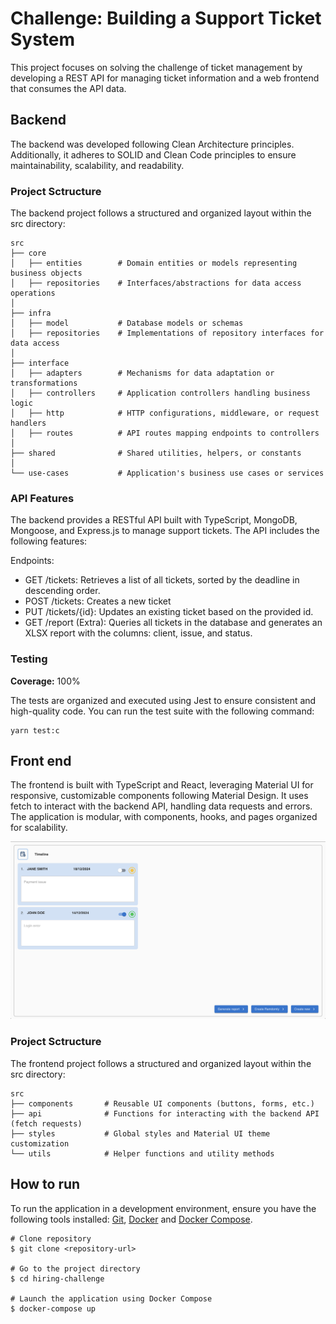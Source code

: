 # Challenge: Building a Support Ticket System
This project focuses on solving the challenge of ticket management by developing a REST API for managing ticket information and a web frontend that consumes the API data.

## Backend
The backend was developed following Clean Architecture principles. Additionally, it adheres to SOLID and Clean Code principles to ensure maintainability, scalability, and readability.

### Project Sctructure
The backend project follows a structured and organized layout within the src directory:

```
src  
├── core  
│   ├── entities        # Domain entities or models representing business objects  
│   ├── repositories    # Interfaces/abstractions for data access operations  
│  
├── infra  
│   ├── model           # Database models or schemas  
│   ├── repositories    # Implementations of repository interfaces for data access  
│  
├── interface  
│   ├── adapters        # Mechanisms for data adaptation or transformations  
│   ├── controllers     # Application controllers handling business logic  
│   ├── http            # HTTP configurations, middleware, or request handlers  
│   ├── routes          # API routes mapping endpoints to controllers  
│  
├── shared              # Shared utilities, helpers, or constants  
│  
└── use-cases           # Application's business use cases or services  
```

### API Features
The backend provides a RESTful API built with TypeScript, MongoDB, Mongoose, and Express.js to manage support tickets. The API includes the following features:

Endpoints:
- GET /tickets: Retrieves a list of all tickets, sorted by the deadline in descending order.
- POST /tickets: Creates a new ticket
- PUT /tickets/{id}: Updates an existing ticket based on the provided id.
- GET /report (Extra): Queries all tickets in the database and generates an XLSX report with the columns: client, issue, and status.

### Testing
**Coverage:** 100%

The tests are organized and executed using Jest to ensure consistent and high-quality code. You can run the test suite with the following command:
```
yarn test:c
```

## Front end
The frontend is built with TypeScript and React, leveraging Material UI for responsive, customizable components following Material Design. It uses fetch to interact with the backend API, handling data requests and errors. The application is modular, with components, hooks, and pages organized for scalability.

<img src=".github/assets/screen.png" alt="Support Ticket System">

### Project Sctructure
The frontend project follows a structured and organized layout within the src directory:

```
src
├── components       # Reusable UI components (buttons, forms, etc.)
├── api              # Functions for interacting with the backend API (fetch requests)
├── styles           # Global styles and Material UI theme customization
└── utils            # Helper functions and utility methods
```

## How to run
To run the application in a development environment, ensure you have the following tools installed: [Git](https://git-scm.com/), [Docker](https://docs.docker.com/engine/install/) and [Docker Compose](https://docs.docker.com/compose/install/).

```
# Clone repository
$ git clone <repository-url>

# Go to the project directory
$ cd hiring-challenge

# Launch the application using Docker Compose
$ docker-compose up
```